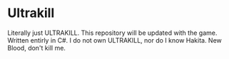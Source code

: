 # Ultrakill
Literally just ULTRAKILL. This repository will be updated with the game. Written entirly in C#. I do not own ULTRAKILL, nor do I know Hakita. New Blood, don't kill me.
